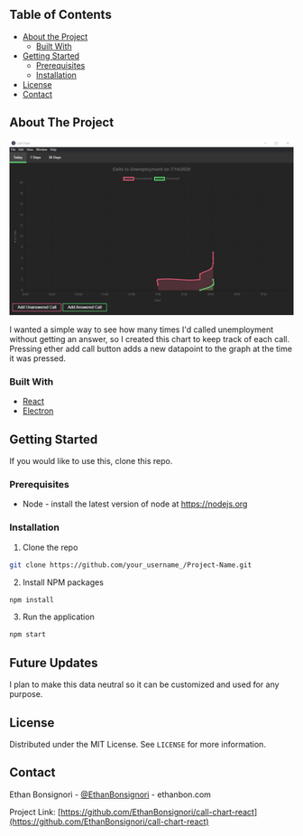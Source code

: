 <!-- TABLE OF CONTENTS -->
## Table of Contents

* [About the Project](#about-the-project)
  * [Built With](#built-with)
* [Getting Started](#getting-started)
  * [Prerequisites](#prerequisites)
  * [Installation](#installation)
* [License](#license)
* [Contact](#contact)

<!-- ABOUT THE PROJECT -->
## About The Project

[![Call Chart Screenshot][chart-screenshot]](https://github.com/EthanBonsignori/call-chart-react)

I wanted a simple way to see how many times I'd called unemployment without getting an answer, so I created this chart to keep track of each call. Pressing ether add call button adds a new datapoint to the graph at the time it was pressed. 

### Built With
* [React](https://reactjs.org)
* [Electron](https://electronjs.org)

<!-- GETTING STARTED -->
## Getting Started

If you would like to use this, clone this repo.

### Prerequisites

* Node - install the latest version of node at https://nodejs.org

### Installation

1. Clone the repo
```sh
git clone https://github.com/your_username_/Project-Name.git
```
2. Install NPM packages
```sh
npm install
```
3. Run the application
```sh
npm start
```

## Future Updates

I plan to make this data neutral so it can be customized and used for any purpose.

<!-- LICENSE -->
## License

Distributed under the MIT License. See `LICENSE` for more information.

<!-- CONTACT -->
## Contact

Ethan Bonsignori - [@EthanBonsignori](https://twitter.com/EthanBonsignori) - ethanbon.com

Project Link: [https://github.com/EthanBonsignori/call-chart-react](https://github.com/EthanBonsignori/call-chart-react)


<!-- MARKDOWN LINKS & IMAGES -->
[chart-screenshot]: static/images/chart-screenshot.png
